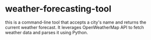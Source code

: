 # weather-forecasting-tool
this is a command-line tool that accepts a city's name and returns the current weather forecast. It leverages OpenWeatherMap API to fetch weather data and parses it using Python. 
